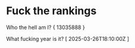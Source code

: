 # Fuck the rankings

Who the hell am I?
{ 13035888 }

What fucking year is it?
[ 2025-03-26T18:10:00Z ]
